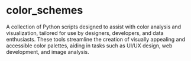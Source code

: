 # color_schemes
A collection of Python scripts designed to assist with color analysis and visualization, tailored for use by designers, developers, and data enthusiasts. These tools streamline the creation of visually appealing and accessible color palettes, aiding in tasks such as UI/UX design, web development, and image analysis.
